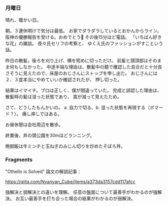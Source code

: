### 月曜日

晴れ、暖かい日。

朝。３連休明けで気分は最低。
お家でダラダラしているとおかんからライン。
阪神の優勝報告を受ける。おめでとう🎉
その後15分ほど電話。
「いちばん好きな花」の雑談。
夜々氏セリフの考察と、
ゆくえ氏のファッションがすこという話。

昨日の散髪。後ろを刈り上げ、横を短めに切っただけ。
前髪と頭頂部はそのまま何もしなかった。
中途半端な理由は、散髪中の鏡で確認した具合だと十分良さそうに見えたので、床屋のおじさんにストップを申し出た。
おじさんには２、３度本当にやめていいか確認されたが、
押し切った。

結果はイマイチ。プロは正しく、僕が間違っていた。
完成と誤認した理由は、散髪時の髪は湿った状態であり、
嵩が減って見えたため。

さて、どうしたもんかいの。
a. 自力で切る、b. 湿った状態を再現する（ポマード？）。
痛し痒しではある。

お昼休憩は会社周辺を散歩。

終業後、井の頭公園を30mほどランニング。

晩御飯は牛ミンチと玉ねぎのみじん切りを炒めたそぼろ丼。

### Fragments

"Othello is Solved" 論文の解説記事：

https://qiita.com/Nyanyan_Cube/items/a373da3157cdd117afcc

強解決と弱解決との違いを理解。
任意の盤面について最善手がわかるのが強解決。
お互い最善手を打ち合った場合の結果がわかるのが弱解決。